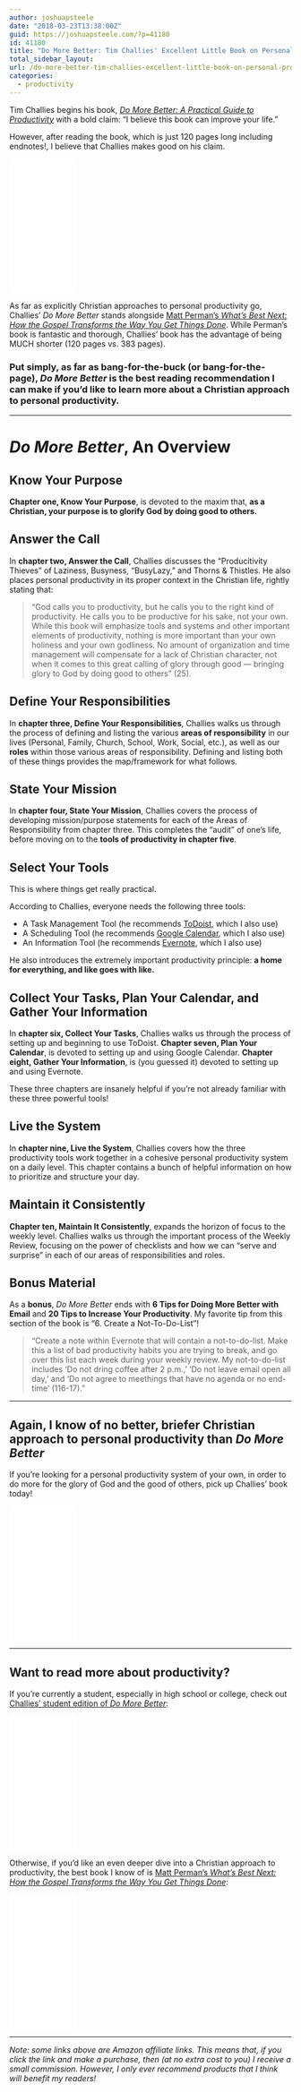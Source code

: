 ```yaml
---
author: joshuapsteele
date: "2018-03-23T13:38:00Z"
guid: https://joshuapsteele.com/?p=41180
id: 41180
title: "Do More Better: Tim Challies' Excellent Little Book on Personal Productivity Could Change Your Life"
total_sidebar_layout:
url: /do-more-better-tim-challies-excellent-little-book-on-personal-productivity-could-change-your-life/
categories:
  - productivity
---
```


Tim Challies begins his book, [*Do More Better: A Practical Guide to Productivity*](http://amzn.to/2ufosG4) with a bold claim: “I believe this book can improve your life.”

However, after reading the book, which is just 120 pages long including endnotes!, I believe that Challies makes good on his claim.

<iframe frameborder="0" marginheight="0" marginwidth="0" scrolling="no" src="//ws-na.amazon-adsystem.com/widgets/q?ServiceVersion=20070822&OneJS=1&Operation=GetAdHtml&MarketPlace=US&source=ss&ref=as_ss_li_til&ad_type=product_link&tracking_id=joshuapsteele-20&marketplace=amazon&region=US&placement=1941114172&asins=1941114172&linkId=61476ee8a72a820b76e43d746b704020&show_border=true&link_opens_in_new_window=true" style="width:120px;height:240px;"></iframe>

As far as explicitly Christian approaches to personal productivity go, Challies’ *Do More Better* stands alongside [Matt Perman’s *What’s Best Next: How the Gospel Transforms the Way You Get Things Done*](http://amzn.to/2uf5r6A). While Perman’s book is fantastic and thorough, Challies’ book has the advantage of being MUCH shorter (120 pages vs. 383 pages).

### Put simply, as far as bang-for-the-buck (or bang-for-the-page), *Do More Better* is the best reading recommendation I can make if you’d like to learn more about a Christian approach to personal productivity.

---

# *Do More Better*, An Overview

## Know Your Purpose

**Chapter one, Know Your Purpose**, is devoted to the maxim that, **as a Christian, your purpose is to glorify God by doing good to others.**

## Answer the Call

In **chapter two, Answer the Call**, Challies discusses the “Producitivity Thieves” of Laziness, Busyness, “BusyLazy,” and Thorns &amp; Thistles. He also places personal productivity in its proper context in the Christian life, rightly stating that:

> “God calls you to productivity, but he calls you to the right kind of productivity. He calls you to be productive for his sake, not your own. While this book will emphasize tools and systems and other important elements of productivity, nothing is more important than your own holiness and your own godliness. No amount of organization and time management will compensate for a lack of Christian character, not when it comes to this great calling of glory through good — bringing glory to God by doing good to others” (25).

## Define Your Responsibilities

In **chapter three, Define Your Responsibilities**, Challies walks us through the process of defining and listing the various **areas of responsibility** in our lives (Personal, Family, Church, School, Work, Social, etc.), as well as our **roles** within those various areas of responsibility. Defining and listing both of these things provides the map/framework for what follows.

## State Your Mission

In **chapter four, State Your Mission**, Challies covers the process of developing mission/purpose statements for each of the Areas of Responsibility from chapter three. This completes the “audit” of one’s life, before moving on to the **tools of productivity in chapter five**.

## Select Your Tools

This is where things get really practical.

According to Challies, everyone needs the following three tools:

- A Task Management Tool (he recommends [ToDoist](https://todoist.com/), which I also use)
- A Scheduling Tool (he recommends [Google Calendar](https://calendar.google.com/), which I also use)
- An Information Tool (he recommends [Evernote](https://evernote.com/), which I also use)

He also introduces the extremely important productivity principle: **a home for everything, and like goes with like.**

## Collect Your Tasks, Plan Your Calendar, and Gather Your Information

In **chapter six, Collect Your Tasks**, Challies walks us through the process of setting up and beginning to use ToDoist. **Chapter seven, Plan Your Calendar**, is devoted to setting up and using Google Calendar. **Chapter eight, Gather Your Information**, is (you guessed it) devoted to setting up and using Evernote.

These three chapters are insanely helpful if you’re not already familiar with these three powerful tools!

## Live the System

In **chapter nine, Live the System**, Challies covers how the three productivity tools work together in a cohesive personal productivity system on a daily level. This chapter contains a bunch of helpful information on how to prioritize and structure your day.

## Maintain it Consistently

**Chapter ten, Maintain It Consistently**, expands the horizon of focus to the weekly level. Challies walks us through the important process of the Weekly Review, focusing on the power of checklists and how we can “serve and surprise” in each of our areas of responsibilities and roles.

## Bonus Material

As a **bonus**, *Do More Better* ends with **6 Tips for Doing More Better with Email** and **20 Tips to Increase Your Productivity**. My favorite tip from this section of the book is “6. Create a Not-To-Do-List”!

> “Create a note within Evernote that will contain a not-to-do-list. Make this a list of bad productivity habits you are trying to break, and go over this list each week during your weekly review. My not-to-do-list includes ‘Do not dring coffee after 2 p.m.,’ ‘Do not leave email open all day,’ and ‘Do not agree to meethings that have no agenda or no end-time’ (116-17).”

---

## Again, I know of no better, briefer Christian approach to personal productivity than *Do More Better*

If you’re looking for a personal productivity system of your own, in order to do more for the glory of God and the good of others, pick up Challies’ book today!

<iframe frameborder="0" marginheight="0" marginwidth="0" scrolling="no" src="//ws-na.amazon-adsystem.com/widgets/q?ServiceVersion=20070822&OneJS=1&Operation=GetAdHtml&MarketPlace=US&source=ss&ref=as_ss_li_til&ad_type=product_link&tracking_id=joshuapsteele-20&marketplace=amazon&region=US&placement=1941114172&asins=1941114172&linkId=61476ee8a72a820b76e43d746b704020&show_border=true&link_opens_in_new_window=true" style="width:120px;height:240px;"></iframe>

---

## Want to read more about productivity?

If you’re currently a student, especially in high school or college, check out [Challies’ student edition of *Do More Better*](http://amzn.to/2uccsVV):

<iframe frameborder="0" marginheight="0" marginwidth="0" scrolling="no" src="//ws-na.amazon-adsystem.com/widgets/q?ServiceVersion=20070822&OneJS=1&Operation=GetAdHtml&MarketPlace=US&source=ss&ref=as_ss_li_til&ad_type=product_link&tracking_id=joshuapsteele-20&marketplace=amazon&region=US&placement=1941114466&asins=1941114466&linkId=9f8e9fa77d5655fcc916247c84ffebf0&show_border=true&link_opens_in_new_window=true" style="width:120px;height:240px;"></iframe>

Otherwise, if you’d like an even deeper dive into a Christian approach to productivity, the best book I know of is [Matt Perman’s *What’s Best Next: How the Gospel Transforms the Way You Get Things Done*](http://amzn.to/2uf5r6A):

<iframe frameborder="0" marginheight="0" marginwidth="0" scrolling="no" src="//ws-na.amazon-adsystem.com/widgets/q?ServiceVersion=20070822&OneJS=1&Operation=GetAdHtml&MarketPlace=US&source=ss&ref=as_ss_li_til&ad_type=product_link&tracking_id=joshuapsteele-20&marketplace=amazon&region=US&placement=0310533988&asins=0310533988&linkId=0d72c8e86dce16547132ded926f625c6&show_border=true&link_opens_in_new_window=true" style="width:120px;height:240px;"></iframe>

---

*Note: some links above are Amazon affiliate links. This means that, if you click the link and make a purchase, then (at no extra cost to you) I receive a small commission. However, I only ever recommend products that I think will benefit my readers!*